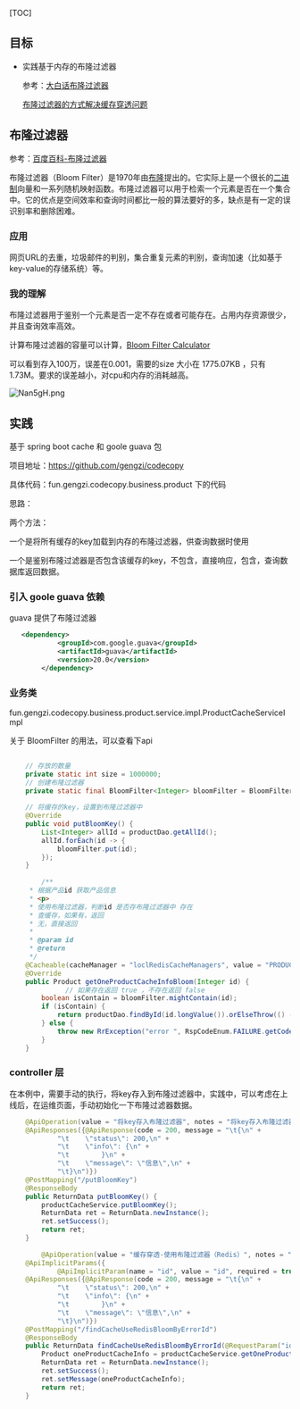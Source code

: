 [TOC]

## 目标

* 实践基于内存的布隆过滤器

  参考：[大白话布隆过滤器](https://www.cnblogs.com/CodeBear/p/10911177.html)

  [布隆过滤器的方式解决缓存穿透问题](https://www.cnblogs.com/rinack/p/9712477.html)

## 布隆过滤器

参考：[百度百科-布隆过滤器]([https://baike.baidu.com/item/%E5%B8%83%E9%9A%86%E8%BF%87%E6%BB%A4%E5%99%A8/5384697?fr=aladdin](https://baike.baidu.com/item/布隆过滤器/5384697?fr=aladdin))

布隆过滤器（Bloom Filter）是1970年由[布隆](https://baike.baidu.com/item/布隆/14216465)提出的。它实际上是一个很长的[二进制](https://baike.baidu.com/item/二进制/361457)向量和一系列随机映射函数。布隆过滤器可以用于检索一个元素是否在一个集合中。它的优点是空间效率和查询时间都比一般的算法要好的多，缺点是有一定的误识别率和删除困难。

### 应用

网页URL的去重，垃圾邮件的判别，集合重复元素的判别，查询加速（比如基于key-value的存储系统）等。

### 我的理解

布隆过滤器用于鉴别一个元素是否一定不存在或者可能存在。占用内存资源很少，并且查询效率高效。

计算布隆过滤器的容量可以计算，[Bloom Filter Calculator](https://krisives.github.io/bloom-calculator/)

可以看到存入100万，误差在0.001，需要的size 大小在 1775.07KB ，只有1.73M。要求的误差越小，对cpu和内存的消耗越高。

![Nan5gH.png](https://s1.ax1x.com/2020/06/24/Nan5gH.png)



## 实践

基于 spring boot cache  和  goole guava 包

项目地址：https://github.com/gengzi/codecopy

具体代码：fun.gengzi.codecopy.business.product 下的代码

思路：

两个方法：

一个是将所有缓存的key加载到内存的布隆过滤器，供查询数据时使用

一个是鉴别布隆过滤器是否包含该缓存的key，不包含，直接响应，包含，查询数据库返回数据。

### 引入 goole guava 依赖

guava 提供了布隆过滤器

```xml
   <dependency>
            <groupId>com.google.guava</groupId>
            <artifactId>guava</artifactId>
            <version>20.0</version>
        </dependency>
```

### 业务类

fun.gengzi.codecopy.business.product.service.impl.ProductCacheServiceImpl

关于 BloomFilter 的用法，可以查看下api

```java
 
    // 存放的数量
    private static int size = 1000000;
    // 创建布隆过滤器
    private static final BloomFilter<Integer> bloomFilter = BloomFilter.create(Funnels.integerFunnel(), size);
 
    // 将缓存的key，设置到布隆过滤器中
    @Override
    public void putBloomKey() {
        List<Integer> allId = productDao.getAllId();
        allId.forEach(id -> {
            bloomFilter.put(id);
        });
    }
 
        /**
     * 根据产品id 获取产品信息
     * <p>
     * 使用布隆过滤器，判断id 是否存布隆过滤器中 存在
     * 查缓存，如果有，返回
     * 无，直接返回
     *
     * @param id
     * @return
     */
    @Cacheable(cacheManager = "loclRedisCacheManagers", value = "PRODUCT_INFO_ID_NOPREFIX", key = "#id", cacheNames = {"PRODUCT_INFO_ID_NOPREFIX"})
    @Override
    public Product getOneProductCacheInfoBloom(Integer id) {
              // 如果存在返回 true ，不存在返回 false
        boolean isContain = bloomFilter.mightContain(id);
        if (isContain) {
            return productDao.findById(id.longValue()).orElseThrow(() -> new RrException("error ", RspCodeEnum.FAILURE.getCode()));
        } else {
            throw new RrException("error ", RspCodeEnum.FAILURE.getCode());
        }
    }
```

### controller 层

在本例中，需要手动的执行，将key存入到布隆过滤器中，实践中，可以考虑在上线后，在运维页面，手动初始化一下布隆过滤器数据。

```java
    @ApiOperation(value = "将key存入布隆过滤器", notes = "将key存入布隆过滤器")
    @ApiResponses({@ApiResponse(code = 200, message = "\t{\n" +
            "\t    \"status\": 200,\n" +
            "\t    \"info\": {\n" +
            "\t        }\n" +
            "\t    \"message\": \"信息\",\n" +
            "\t}\n")})
    @PostMapping("/putBloomKey")
    @ResponseBody
    public ReturnData putBloomKey() {
        productCacheService.putBloomKey();
        ReturnData ret = ReturnData.newInstance();
        ret.setSuccess();
        return ret;
    }
 
        @ApiOperation(value = "缓存穿透-使用布隆过滤器（Redis）", notes = "缓存穿透-使用布隆过滤器（Redis）")
    @ApiImplicitParams({
            @ApiImplicitParam(name = "id", value = "id", required = true)})
    @ApiResponses({@ApiResponse(code = 200, message = "\t{\n" +
            "\t    \"status\": 200,\n" +
            "\t    \"info\": {\n" +
            "\t        }\n" +
            "\t    \"message\": \"信息\",\n" +
            "\t}\n")})
    @PostMapping("/findCacheUseRedisBloomByErrorId")
    @ResponseBody
    public ReturnData findCacheUseRedisBloomByErrorId(@RequestParam("id") Integer id) {
        Product oneProductCacheInfo = productCacheService.getOneProductCacheInfoRedisBloom(id);
        ReturnData ret = ReturnData.newInstance();
        ret.setSuccess();
        ret.setMessage(oneProductCacheInfo);
        return ret;
    }
 
```

 

 

 

 

 
